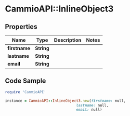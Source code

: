 # CammioAPI::InlineObject3

## Properties

Name | Type | Description | Notes
------------ | ------------- | ------------- | -------------
**firstname** | **String** |  | 
**lastname** | **String** |  | 
**email** | **String** |  | 

## Code Sample

```ruby
require 'CammioAPI'

instance = CammioAPI::InlineObject3.new(firstname: null,
                                 lastname: null,
                                 email: null)
```



